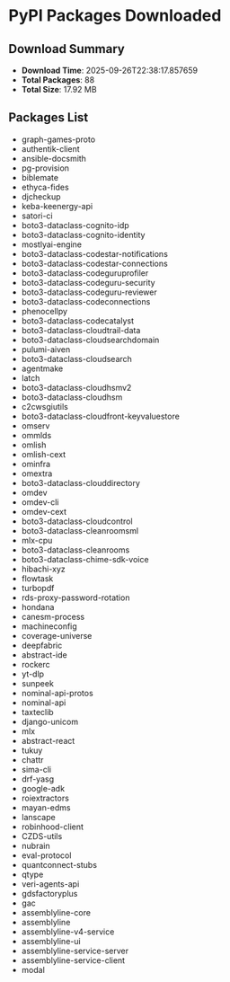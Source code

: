 # PyPI Packages Downloaded

## Download Summary
- **Download Time**: 2025-09-26T22:38:17.857659
- **Total Packages**: 88
- **Total Size**: 17.92 MB

## Packages List
- graph-games-proto
- authentik-client
- ansible-docsmith
- pg-provision
- biblemate
- ethyca-fides
- djcheckup
- keba-keenergy-api
- satori-ci
- boto3-dataclass-cognito-idp
- boto3-dataclass-cognito-identity
- mostlyai-engine
- boto3-dataclass-codestar-notifications
- boto3-dataclass-codestar-connections
- boto3-dataclass-codeguruprofiler
- boto3-dataclass-codeguru-security
- boto3-dataclass-codeguru-reviewer
- boto3-dataclass-codeconnections
- phenocellpy
- boto3-dataclass-codecatalyst
- boto3-dataclass-cloudtrail-data
- boto3-dataclass-cloudsearchdomain
- pulumi-aiven
- boto3-dataclass-cloudsearch
- agentmake
- latch
- boto3-dataclass-cloudhsmv2
- boto3-dataclass-cloudhsm
- c2cwsgiutils
- boto3-dataclass-cloudfront-keyvaluestore
- omserv
- ommlds
- omlish
- omlish-cext
- ominfra
- omextra
- boto3-dataclass-clouddirectory
- omdev
- omdev-cli
- omdev-cext
- boto3-dataclass-cloudcontrol
- boto3-dataclass-cleanroomsml
- mlx-cpu
- boto3-dataclass-cleanrooms
- boto3-dataclass-chime-sdk-voice
- hibachi-xyz
- flowtask
- turbopdf
- rds-proxy-password-rotation
- hondana
- canesm-process
- machineconfig
- coverage-universe
- deepfabric
- abstract-ide
- rockerc
- yt-dlp
- sunpeek
- nominal-api-protos
- nominal-api
- taxteclib
- django-unicom
- mlx
- abstract-react
- tukuy
- chattr
- sima-cli
- drf-yasg
- google-adk
- roiextractors
- mayan-edms
- lanscape
- robinhood-client
- CZDS-utils
- nubrain
- eval-protocol
- quantconnect-stubs
- qtype
- veri-agents-api
- gdsfactoryplus
- gac
- assemblyline-core
- assemblyline
- assemblyline-v4-service
- assemblyline-ui
- assemblyline-service-server
- assemblyline-service-client
- modal
